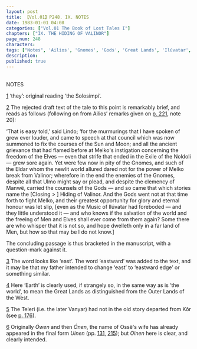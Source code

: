 ```yaml
---
layout: post
title: 【Vol.01】P248. IX. NOTES
date: 1983-01-01 04:08
categories: ["Vol.01 The Book of Lost Tales I"]
chapters: ["IX. THE HIDING OF VALINOR"]
page_num: 248
characters: 
tags: ["Notes", 'Ailios', 'Gnomes', 'Gods', 'Great Lands', 'Ilúvatar', 'Kôr', 'Lindo', 'Melko', 'Men', 'the Music of Ilúvatar', 'Noldoli', 'Ónen', 'Ossë', 'Outer Lands', 'Ówen']
description: 
published: true
---
```


<BR>
NOTES

[1]({{site.baseurl}}/vol01-p234) ‘they’: original reading ‘the Solosimpi’.

[2]({{site.baseurl}}/vol01-p235) The rejected draft text of the tale to this point is remarkably brief, and reads as follows (following on from Ailios’ remarks given on [p. 221]({{site.baseurl}}/vol01-p221), note 20):

‘That is easy told,’ said Lindo; ‘for the murmurings that I have spoken of grew ever louder, and came to speech at that council which was now summoned to fix the courses of the Sun and Moon; and all the ancient grievance that had flamed before at Melko's instigation concerning the freedom of the Elves — even that strife that ended in the Exile of the Noldoli — grew sore again. Yet were few now in pity of the Gnomes, and such of the Eldar whom the newlit world allured dared not for the power of Melko break from Valinor; wherefore in the end the enemies of the Gnomes, despite all that Ulmo might say or plead, and despite the clemency of Manwë, carried the counsels of the Gods — and so came that which stories name the [Closing > ] Hiding of Valinor. And the Gods went not at that time forth to fight Melko, and their greatest opportunity for glory and eternal honour was let slip, [even as the Music of Ilúvatar had foreboded — and they little understood it — and who knows if the salvation of the world and the freeing of Men and Elves shall ever come from them again? Some there are who whisper that it is not so, and hope dwelleth only in a far land of Men, but how so that may be I do not know.]

The concluding passage is thus bracketed in the manuscript, with a question-mark against it.

[3]({{site.baseurl}}/vol01-p236) The word looks like ‘east’. The word ‘eastward’ was added to the text, and it may be that my father intended to change ‘east’ to ‘eastward edge’ or something similar.

[4]({{site.baseurl}}/vol01-p237) Here ‘Earth’ is clearly used, if strangely so, in the same way as is ‘the world’, to mean the Great Lands as distinguished from the Outer Lands of the West.

[5]({{site.baseurl}}/vol01-p237) The Teleri (i.e. the later Vanyar) had not in the old story departed from Kôr (see [p. 176]({{site.baseurl}}/vol01-p176)).

[6]({{site.baseurl}}/vol01-p238) Originally <I>Ówen</I> and then <I>Ónen</I>, the name of Ossë's wife has already appeared in the final form <I>Uinen</I> (pp. [131]({{site.baseurl}}/vol01-p131), [215]({{site.baseurl}}/vol01-p215)); but <I>Oinen</I> here is clear, and clearly intended.

